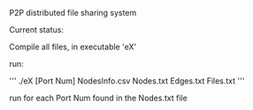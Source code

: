 P2P distributed file sharing system

Current status:

Compile all files, in executable 'eX'

run: 

'''
./eX [Port Num] NodesInfo.csv Nodes.txt Edges.txt Files.txt
'''

run for each Port Num found in the Nodes.txt file
